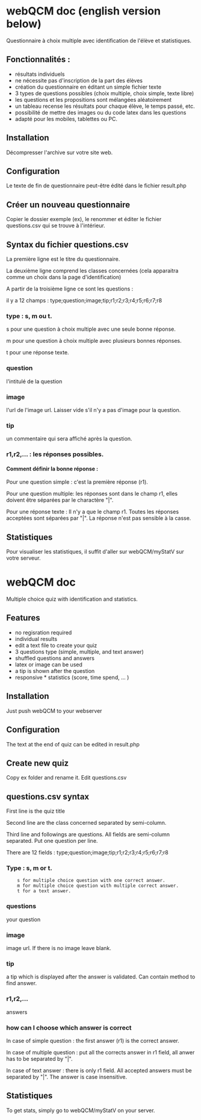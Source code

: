 # webQCM doc (english version below)

Questionnaire à choix multiple avec identification de l'élève et statistiques.

## Fonctionnalités :

* résultats individuels
* ne nécessite pas d'inscription de la part des élèves
* création du questionnaire en éditant un simple fichier texte
* 3 types de questions possibles (choix multiple, choix simple, texte libre)
* les questions et les propositions sont mélangées aléatoirement
* un tableau recense les résultats pour chaque élève, le temps passé, etc.
* possibilité de mettre des images ou du code latex dans les questions
* adapté pour les mobiles, tablettes ou PC.

## Installation

Décompresser l'archive sur votre site web.

## Configuration

Le texte de fin de questionnaire peut-être édité dans le fichier result.php

## Créer un nouveau questionnaire

Copier le dossier exemple (ex), le renommer et éditer le fichier questions.csv qui se trouve à l'intérieur.

## Syntax du fichier questions.csv

La première ligne est le titre du questionnaire.

La deuxième ligne comprend les classes concernées (cela apparaitra comme un choix dans la page d'identification)

A partir de la troisième ligne ce sont les questions :

il y a 12 champs : type;question;image;tip;r1;r2;r3;r4;r5;r6;r7;r8

### type : s, m ou t.
s pour une question à choix multiple avec une seule bonne réponse.

m pour une question à choix multiple avec plusieurs bonnes réponses.

t pour une réponse texte.

### question
l'intitulé de la question

### image
l'url de l'image url. Laisser vide s'il n'y a pas d'image pour la question.

### tip
un commentaire qui sera affiché après la question.

### r1,r2,... : les réponses possibles.

#### Comment définir la bonne réponse :

Pour une question simple : c'est la première réponse (r1).

Pour une question multiple: les réponses sont dans le champ r1, elles doivent être séparées par le charactère "|".

Pour une réponse texte : Il n'y a que le champ r1. Toutes les réponses acceptées sont séparées par "|". La réponse n'est pas sensible à la casse.
	
## Statistiques

Pour visualiser les statistiques, il suffit d'aller sur webQCM/myStatV sur votre serveur.

# webQCM doc

Multiple choice quiz with identification and statistics.

## Features

* no regisration required
* individual results
* edit a text file to create your quiz
* 3 questions type (simple, multiple, and text answer)
* shuffled questions and answers
* latex or image can be used
* a tip is shown after the question
* responsive
* statistics (score, time spend, ... )

## Installation

Just push webQCM to your webserver

## Configuration

The text at the end of quiz can be edited in result.php

## Create new quiz

Copy ex folder and rename it. Edit questions.csv

## questions.csv syntax

First line is the quiz title

Second line are the class concerned separated by semi-column.

Third line and followings are questions. All fields are semi-column separated. Put one question per line.

There are 12 fields : type;question;image;tip;r1;r2;r3;r4;r5;r6;r7;r8

### Type : s, m or t.
        s for multiple choice question with one correct answer.
        m for multiple choice question with multiple correct answer.
        t for a text answer.

### questions
your question

### image
image url. If there is no image leave blank.

### tip
a tip which is displayed after the answer is validated. Can contain method to find answer.

### r1,r2,...
answers

### how can I choose which answer is correct

In case of simple question : the first answer (r1) is the correct answer.

In case of multiple question : put all the corrects answer in r1 field, all anwer has to be separated by "|".

In case of text answer : there is only r1 field. All accepted answers must be separated by "|". The answer is case insensitive.

## Statistiques

To get stats, simply go to webQCM/myStatV on your server.
